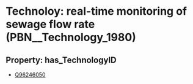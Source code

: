 # Technoloy: __real-time monitoring of sewage flow rate__ (PBN__Technology_1980)

## Property: has_TechnologyID

* [Q96246050](Q96246050)

